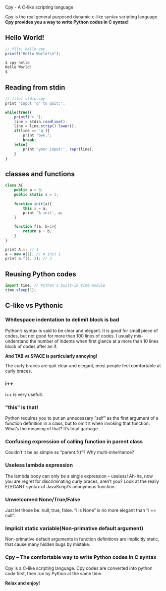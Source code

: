 Cpy - A C-like scripting language

Cpy is the real general purposed dynamic c-like syntax scripting language. __Cpy provides you a way to write Python codes in C syntax!__

## Hello World!

```js
// file: hello.cpy
printf("Hello World!\n");

$ cpy hello
Hello World!
$
```

## Reading from stdin

```js
// file: stdin.cpy
print "input 'q' to quit:";

while(true){
	printf("> ");
	line = stdin.readline();
	line = line.strip().lower();
	if(line == 'q'){
		print "bye.";
		break;
	}else{
		print 'your input:', repr(line);
	}
}
```

## classes and functions

```js
class A{
	public a = 0;
	public static s = 1;
	
	function init(a){
		this.a = a;
		print 'A init', a;
	}

	function f(a, b=1){
		return a + b;
	}
}

print A.s; // 1
a = new A(1); // A init 1
print a.f(1, 2); // 3
```

## Reusing Python codes

```js
import time; // Python's built-in time module
time.sleep(1);
```

## C-like vs Pythonic

### Whitespace indentation to delimit block is bad

Python’s syntax is said to be clear and elegant. It is good for small piece of codes, but not good for more than 100 lines of codes. I usually mis-understand the number of indents when first glance at a more than 10 lines block of codes after an if.

__And TAB vs SPACE is particularly annoying!__

The curly braces are quit clear and elegant, most people feel comfortable at curly braces.

### i++

i++ is very usefull.

### "this" is that!

Python requires you to put an unnecessary “self” as the first argument of a function definition in a class, but to omit it when invoking that function. What’s the meaning of that? It’s total garbage.

### Confusing expression of calling function in parent class

Couldn’t it be as simple as “parent.f()”? Why multi-inheritance?

### Useless lambda expression

The lambda body can only be a single expression – useless! Ah-ha, now you are regret for discriminating curly braces, aren’t you? Look at the really ELEGANT syntax of JavaScript’s anonymous function.

### Unwelcomed None/True/False

Just let those be: null, true, false. “i is None” is no more elegant than “i == null”.

### Implicit static variable(Non-primative default argument)

Non-primative default arguments in function definitions are implicitly static, that cause many hidden bugs by mistake.

### Cpy – The comfortable way to write Python codes in C syntax

Cpy is a C-like scripting language. Cpy codes are converted into python code first, then run by Python at the same time.

__Relax and enjoy!__
